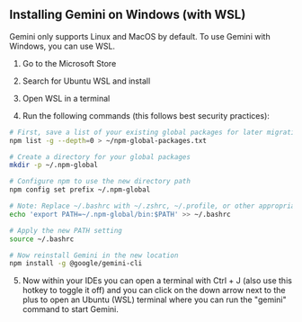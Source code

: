 ## Installing Gemini on Windows (with WSL)

Gemini only supports Linux and MacOS by default. To use Gemini with Windows, you can use WSL.

1. Go to the Microsoft Store

2. Search for Ubuntu WSL and install

3. Open WSL in a terminal

4. Run the following commands (this follows best security practices):

```bash
# First, save a list of your existing global packages for later migration
npm list -g --depth=0 > ~/npm-global-packages.txt

# Create a directory for your global packages
mkdir -p ~/.npm-global

# Configure npm to use the new directory path
npm config set prefix ~/.npm-global

# Note: Replace ~/.bashrc with ~/.zshrc, ~/.profile, or other appropriate file for your shell
echo 'export PATH=~/.npm-global/bin:$PATH' >> ~/.bashrc

# Apply the new PATH setting
source ~/.bashrc

# Now reinstall Gemini in the new location
npm install -g @google/gemini-cli
```

5. Now within your IDEs you can open a terminal with Ctrl + J (also use this hotkey to toggle it off) and you can click on the down arrow next to the plus to open an Ubuntu (WSL) terminal where you can run the "gemini" command to start Gemini.